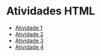 # Atividades HTML

- [Atividade 1](https://karyn-mota.github.io/webi_at1/)
- [Atividade 2](https://karyn-mota.github.io/webi_at2/)
- [Atividade 3](https://karyn-mota.github.io/webi_at3/)
- [Atividade 4](https://karyn-mota.github.io/webi_at4/)
